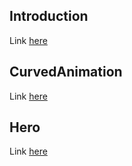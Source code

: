 ## Introduction

Link [here](https://flutter.dev/docs/development/ui/animations)

## CurvedAnimation

Link [here](https://api.flutter.dev/flutter/animation/Curves-class.html)

## Hero

Link [here](https://flutter.dev/docs/development/ui/animations/hero-animations)
